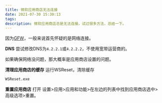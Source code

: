 ```yaml
---
title: 微软应用商店无法连接
date: 2021-07-30 15:30:13
tags:
description: 微软应用商店总是无法连接，试过很多方法，总结一下。
---
```

因为[GFW](https://zh.wikipedia.org/zh-cn/%E9%98%B2%E7%81%AB%E9%95%BF%E5%9F%8E)，一般来说首先怀疑的是网络连接。

**DNS** 
尝试修改DNS为`4.2.2.1`或`4.2.2.2`，不使用宽带运营商的。

如果确保网络没问题，那大概率是应用商店设置的问题。

**清理应用商店的缓存**
运行WSReset，清除缓存
```bash
WSReset.exe
```

**重置应用商店**
打开 设置>应用>应用和功能>在左边的列表中找到应用商店选中>高级选项>重置。
